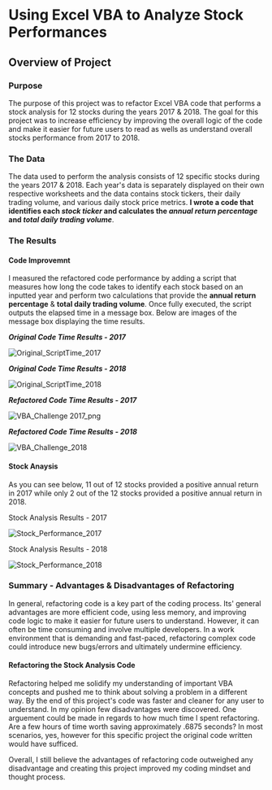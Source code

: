 # Using Excel VBA to Analyze Stock Performances

## Overview of Project

### Purpose

The purpose of this project was to refactor Excel VBA code that performs a stock analysis for 12 stocks during the years 2017 & 2018. The goal for this project was to increase efficiency by improving the overall logic of the code and make it easier for future users to read as wells as understand overall stocks performance from 2017 to 2018.

### The Data

The data used to perform the analysis consists of 12 specific stocks during the years 2017 & 2018. Each year's data is separately displayed on their own respective worksheets and the data contains stock tickers, their daily trading volume, and various daily stock price metrics. **I wrote a code that identifies each _stock ticker_ and calculates the _annual return percentage_ and _total daily trading volume_**.

### The Results

#### Code Improvemnt 

I measured the refactored code performance by adding a script that measures how long the code takes to identify each stock based on an inputted year and perform two calculations that provide the **annual return percentage** & **total daily trading volume**. Once fully executed, the script outputs the elapsed time in a message box. Below are images of the message box displaying the time results.

***Original Code Time Results - 2017***

![Original_ScriptTime_2017](https://user-images.githubusercontent.com/107579508/176333879-f971ec04-159b-4590-b8d2-05b582d7007c.png)

***Original Code Time Results - 2018***

![Original_ScriptTime_2018](https://user-images.githubusercontent.com/107579508/176334437-27b7925d-f5a3-400a-8e53-d32642fbcfa5.png)

***Refactored Code Time Results - 2017***

![VBA_Challenge 2017_png](https://user-images.githubusercontent.com/107579508/176335887-970d9166-af47-4ba4-a1ff-3ac6b9454dab.png)

***Refactored Code Time Results - 2018***

![VBA_Challenge_2018](https://user-images.githubusercontent.com/107579508/176336079-528c801b-61da-44bb-9f90-19f09f753fce.png)

#### Stock Anaysis

As you can see below, 11 out of 12 stocks provided a positive annual return in 2017 while only 2 out of the 12 stocks provided a positive annual return in 2018.

Stock Analysis Results - 2017

![Stock_Performance_2017](https://user-images.githubusercontent.com/107579508/176337439-b5a96f13-5d25-4593-af9c-f643ee76b41d.png)

Stock Analysis Results - 2018

![Stock_Performance_2018](https://user-images.githubusercontent.com/107579508/176337539-46e2d057-fe9a-4dbe-8a8d-453681da384c.png)

### Summary - Advantages & Disadvantages of Refactoring

In general, refactoring code is a key part of the coding process. Its' general advantages are more efficient code, using less memory, and improving code logic to make it easier for future users to understand. However, it can often be time consuming and involve multiple developers. In a work environment that is demanding and fast-paced, refactoring complex code could introduce new bugs/errors and ultimately undermine efficiency.  

#### Refactoring the Stock Analysis Code

Refactoring helped me solidify my understanding of important VBA concepts and pushed me to think about solving a problem in a different way. By the end of this project's code was faster and cleaner for any user to understand. In my opinion few disadvantages were discovered. One arguement could be made in regards to how much time I spent refactoring. Are a few hours of time worth saving approximately .6875 seconds? In most scenarios, yes, however for this specific project the original code written would have sufficed.

Overall, I still believe the advantages of refactoring code outweighed any disadvantage and creating this project improved my coding mindset and thought process.


